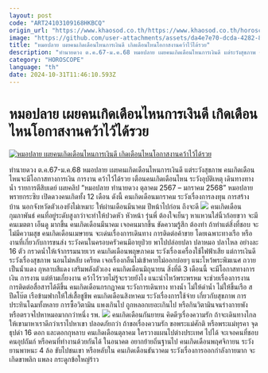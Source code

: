 ```yaml
---
layout: post
code: "ART24103109168HKBCQ"
origin_url: "https://www.khaosod.co.th/https://www.khaosod.co.th/horoscope/news_9478452"
image: "https://github.com/user-attachments/assets/da4e7e70-dcda-4282-8951-46068094f270"
title: "หมอปลาย เผยคนเกิดเดือนไหนการเงินดี เกิดเดือนไหนโอกาสงานคว้าไว้ได้รวย"
description: "ทำนายดวง ต.ค.67-ม.ค.68 หมอปลาย เผยคนเกิดเดือนไหนการเงินดี แต่ระวังสุขภาพ คนเกิดเดือนไหนจะมีโอกาสทางการเงิน การงาน คว้าไว้ได้รวย เตือนคนเกิดเดือนไหน"
category: "HOROSCOPE"
language: "th"
date: 2024-10-31T11:46:10.593Z
---
```


# หมอปลาย เผยคนเกิดเดือนไหนการเงินดี เกิดเดือนไหนโอกาสงานคว้าไว้ได้รวย

[![หมอปลาย เผยคนเกิดเดือนไหนการเงินดี เกิดเดือนไหนโอกาสงานคว้าไว้ได้รวย](https://www.khaosod.co.th/wpapp/uploads/2024/10/mplaiatten3m2810679998.jpg "หมอปลาย เผยคนเกิดเดือนไหนการเงินดี เกิดเดือนไหนโอกาสงานคว้าไว้ได้รวย")](https://www.khaosod.co.th/wpapp/uploads/2024/10/mplaiatten3m2810679998.jpg)

ทำนายดวง ต.ค.67-ม.ค.68 หมอปลาย เผยคนเกิดเดือนไหนการเงินดี แต่ระวังสุขภาพ คนเกิดเดือนไหนจะมีโอกาสทางการเงิน การงาน คว้าไว้ได้รวย เตือนคนเกิดเดือนไหน ระวังอุบัติเหตุ เดินทางทางน้ำ
รายการตีสิบเดย์ เผยคลิป “หมอปลาย ทำนายดวง ตุลาคม 2567 – มกราคม 2568” หมอปลาย พรายกระซิบ เปิดดวงคนเกิดทั้ง 12 เดือน ดังนี้
คนเกิดเดือนมกราคม ระวังเรื่องการลงทุน การสร้างบ้าน นอกจังหวัดตัวเองยังไม่เหมาะ ให้ผ่านเดือนมีนาคม ปีหน้าไปก่อน ถึงจะดี
[![](https://www.khaosod.co.th/wpapp/uploads/2024/10/mplaiatten3m2810673.jpg)](https://www.khaosod.co.th/wpapp/uploads/2024/10/mplaiatten3m2810673.jpg)
คนเกิดเดือนกุมภาพันธ์ คนที่อยู่ระดับสูงกว่าจะทำให้ปวดหัว หัวหน้า รุ่นพี่ ต้องใจเย็นๆ หาแหวนใส่นิ้วก้อยขวา จะมีคนเมตตา เอ็นดู มากขึ้น
คนเกิดเดือนมีนาคม เจอคนมากขึ้น ขัดความรู้สึก ต้องทำ ถ้าทำแต่สิ่งที่ชอบ จะไม่มีความสุข
คนเกิดเดือนเมษายน จะเด่นเรื่องการเดินทาง การติดต่อค้าขาย โดยเฉพาะทางเรือ หรืองานที่เกี่ยวกับการขนส่ง ระวังคนในครอบครัวคนมีอายุป่วย พาไปปล่อยปลา ปลาหมอ ปลาไหล อย่างละ 16 ตัว กรวดน้ำให้เจ้ากรรมนายเวร
คนเกิดเดือนพฤษภาคม ระวังเรื่องเครื่องใช้ไฟฟ้าเสีย แต่การเงินดี ระวังเรื่องสุขภาพ นอนไม่หลับ เครียด เจอเรื่องกลืนไม่เข้าคายไม่ออกบ่อยๆ แนะไหว้พระพิฆเนศ ถวายเป็นน้ำแดง กุหลาบสีแดง เสริมพลังตัวเอง
คนเกิดเดือนมิถุนายน สิ่งที่ดี 3 เดือนนี้ จะมีโอกาสทางการเงิน การงาน แต่ห้ามเกี่ยงงาน คว้าไว้รวยไม่รู้จะรวยยังไง แนะนำไหว้พระพรหม จะช่วยเรื่องการงาน การติดต่อสื่อสารได้ดีขึ้น
คนเกิดเดือนกรกฎาคม ระวังการเดินทาง ทางน้ำ ไม่ให้ดำน้ำ ไม่ให้ขึ้นเรือ สปีดโบ๊ต เรือข้ามฟากให้ใส่เสื้อชูชีพ
คนเกิดเดือนสิงหาคม ระวังเรื่องการใช้จ่าย เกี่ยวกับสุขภาพ การประทินโฉมทั้งหลาย การซื้อวิตามิน แพงเกินไป ถูกหลอกเยอะเกินไป หรือกินวิตามินจนร่างกายพัง หรือตรวจไปหาหมอมากกว่าหนึ่ง รพ.
[![](https://www.khaosod.co.th/wpapp/uploads/2024/10/mplaiatten3m2810672.jpg)](https://www.khaosod.co.th/wpapp/uploads/2024/10/mplaiatten3m2810672.jpg)
คนเกิดเดือนกันยายน คิดดีๆเรื่องความรัก ถ้าจะเดินทางไกลให้เขามาหาเราดีกว่าเราไปหาเขา ปลอดภัยกว่า ถ้าขอเรื่องความรัก ขอพระแม่ศักติ หรือพระแม่ทุรคา จุดธุปดำ 16 ดอก และดอกกุหลาบ
คนเกิดเดือนตุลาคม ใครวางแผนไปต่างประเทศ ไปได้ จะเจอคนที่ชอบ คนอุปถัมภ์ หรือคนที่ทำงานด้วยกันได้ ในอนาคต อยากย้ายถิ่นฐานไป
คนเกิดเดือนพฤศจิกายน ระวังยานพาหนะ 4 ล้อ ขับไปชนเขา หรือหลับใน
คนเกิดเดือนธันวาคม ระวังเรื่องการออกกำลังกายมาก จะเกิดขาพลิก แพลง กระดูกข้อใหญ่ร้าว